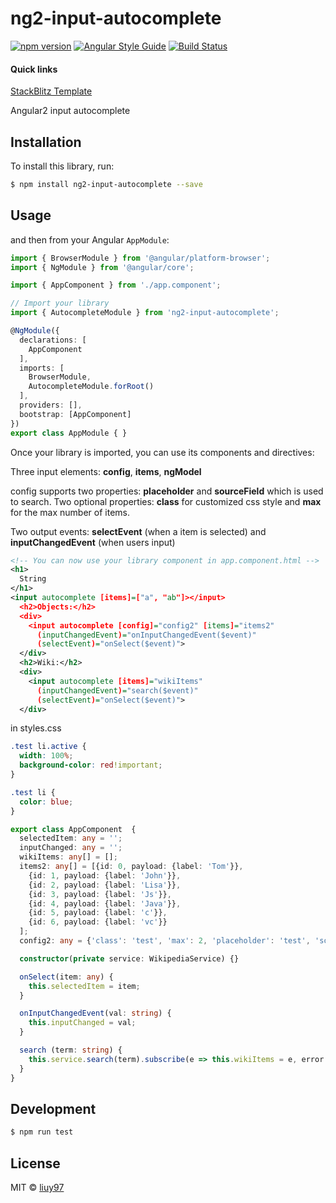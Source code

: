 # ng2-input-autocomplete

[![npm version](https://badge.fury.io/js/ng2-input-autocomplete.svg)](https://badge.fury.io/js/ng2-input-autocomplete)
[![Angular Style Guide](https://mgechev.github.io/angular2-style-guide/images/badge.svg)](https://angular.io/styleguide)
[![Build Status](https://travis-ci.org/liuy97/ng2-input-autocomplete.svg?branch=master)](https://travis-ci.org/liuy97/ng2-input-autocomplete)

#### Quick links
[StackBlitz Template](https://stackblitz.com/edit/ng2-input-autocomplete)

Angular2 input autocomplete

## Installation

To install this library, run:

```bash
$ npm install ng2-input-autocomplete --save
```

## Usage

and then from your Angular `AppModule`:

```typescript
import { BrowserModule } from '@angular/platform-browser';
import { NgModule } from '@angular/core';

import { AppComponent } from './app.component';

// Import your library
import { AutocompleteModule } from 'ng2-input-autocomplete';

@NgModule({
  declarations: [
    AppComponent
  ],
  imports: [
    BrowserModule,
    AutocompleteModule.forRoot()
  ],
  providers: [],
  bootstrap: [AppComponent]
})
export class AppModule { }
```

Once your library is imported, you can use its components and directives:

Three input elements: **config**, **items**, **ngModel**

config supports two properties: **placeholder** and  **sourceField** which is used to search.
Two optional properties: **class** for customized css style and **max** for the max number of items.

Two output events: **selectEvent** (when a item is selected) and **inputChangedEvent** (when users input)

```xml
<!-- You can now use your library component in app.component.html -->
<h1>
  String
</h1>
<input autocomplete [items]=["a", "ab"]></input>
  <h2>Objects:</h2>
  <div>
    <input autocomplete [config]="config2" [items]="items2"
      (inputChangedEvent)="onInputChangedEvent($event)"
      (selectEvent)="onSelect($event)">
  </div>
  <h2>Wiki:</h2>
  <div>
    <input autocomplete [items]="wikiItems"
      (inputChangedEvent)="search($event)"
      (selectEvent)="onSelect($event)">
  </div>
```

in styles.css
```css
.test li.active {
  width: 100%;
  background-color: red!important;
}

.test li {
  color: blue;
}
```

```typescript
export class AppComponent  {
  selectedItem: any = '';
  inputChanged: any = '';
  wikiItems: any[] = [];
  items2: any[] = [{id: 0, payload: {label: 'Tom'}},
    {id: 1, payload: {label: 'John'}},
    {id: 2, payload: {label: 'Lisa'}},
    {id: 3, payload: {label: 'Js'}},
    {id: 4, payload: {label: 'Java'}},
    {id: 5, payload: {label: 'c'}},
    {id: 6, payload: {label: 'vc'}}
  ];
  config2: any = {'class': 'test', 'max': 2, 'placeholder': 'test', 'sourceField': ['payload', 'label']};

  constructor(private service: WikipediaService) {}

  onSelect(item: any) {
    this.selectedItem = item;
  }

  onInputChangedEvent(val: string) {
    this.inputChanged = val;
  }

  search (term: string) {
    this.service.search(term).subscribe(e => this.wikiItems = e, error => console.log(error));
  }
}
```

## Development

```bash
$ npm run test
```

## License

MIT © [liuy97](liuy97@gmail.com)